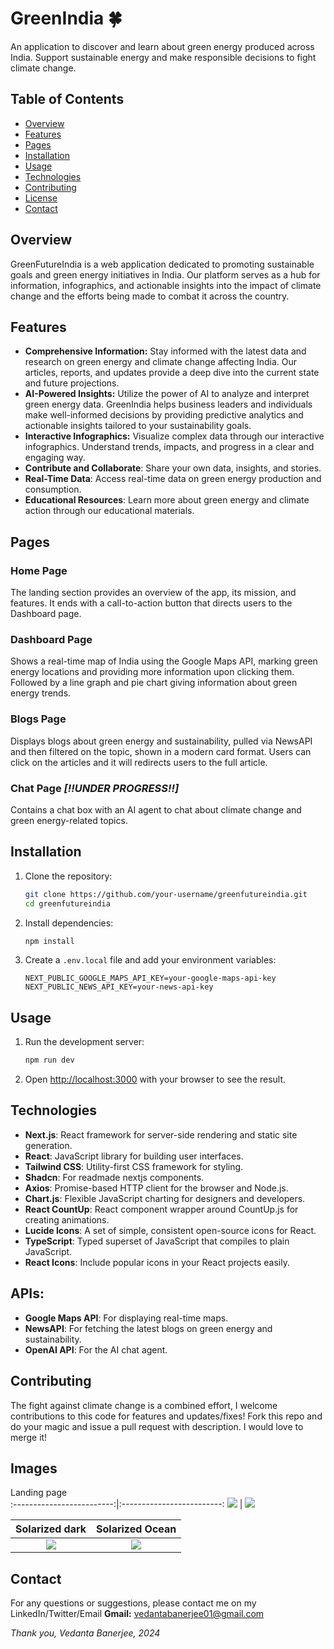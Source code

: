# GreenIndia 🍀

An application to discover and learn about green energy produced across India. Support sustainable energy and make responsible decisions to fight climate change.

## Table of Contents
- [Overview](#overview)
- [Features](#features)
- [Pages](#pages)
- [Installation](#installation)
- [Usage](#usage)
- [Technologies](#technologies)
- [Contributing](#contributing)
- [License](#license)
- [Contact](#contact)

## Overview
GreenFutureIndia is a web application dedicated to promoting sustainable goals and green energy initiatives in India. Our platform serves as a hub for information, infographics, and actionable insights into the impact of climate change and the efforts being made to combat it across the country.

## Features
- **Comprehensive Information:** Stay informed with the latest data and research on green energy and climate change affecting India. Our articles, reports, and updates provide a deep dive into the current state and future projections.
- **AI-Powered Insights:**  Utilize the power of AI to analyze and interpret green energy data. GreenIndia helps business leaders and individuals make well-informed decisions by providing predictive analytics and actionable insights tailored to your sustainability goals.
- **Interactive Infographics:**  Visualize complex data through our interactive infographics. Understand trends, impacts, and progress in a clear and engaging way.
- **Contribute and Collaborate**: Share your own data, insights, and stories.
- **Real-Time Data**: Access real-time data on green energy production and consumption.
- **Educational Resources**: Learn more about green energy and climate action through our educational materials.

## Pages

### Home Page
The landing section provides an overview of the app, its mission, and features. It ends with a call-to-action button that directs users to the Dashboard page.

### Dashboard Page
Shows a real-time map of India using the Google Maps API, marking green energy locations and providing more information upon clicking them. Followed by a line graph and pie chart giving information about green energy trends.

### Blogs Page
Displays blogs about green energy and sustainability, pulled via NewsAPI and then filtered on the topic, shown in a modern card format. Users can click on the articles and it will redirects users to the full article.

### Chat Page _[!!UNDER PROGRESS!!]_
Contains a chat box with an AI agent to chat about climate change and green energy-related topics.

## Installation

1. Clone the repository:
    ```bash
    git clone https://github.com/your-username/greenfutureindia.git
    cd greenfutureindia
    ```

2. Install dependencies:
    ```bash
    npm install
    ```

3. Create a `.env.local` file and add your environment variables:
    ```
    NEXT_PUBLIC_GOOGLE_MAPS_API_KEY=your-google-maps-api-key
    NEXT_PUBLIC_NEWS_API_KEY=your-news-api-key
    ```

## Usage

1. Run the development server:
    ```bash
    npm run dev
    ```

2. Open [http://localhost:3000](http://localhost:3000) with your browser to see the result.

## Technologies
- **Next.js**: React framework for server-side rendering and static site generation.
- **React**: JavaScript library for building user interfaces.
- **Tailwind CSS**: Utility-first CSS framework for styling.
- **Shadcn**: For readmade nextjs components.
- **Axios**: Promise-based HTTP client for the browser and Node.js.
- **Chart.js**: Flexible JavaScript charting for designers and developers.
- **React CountUp**: React component wrapper around CountUp.js for creating animations.
- **Lucide Icons**: A set of simple, consistent open-source icons for React.
- **TypeScript**: Typed superset of JavaScript that compiles to plain JavaScript.
- **React Icons**: Include popular icons in your React projects easily.


## APIs:
- **Google Maps API**: For displaying real-time maps.
- **NewsAPI**: For fetching the latest blogs on green energy and sustainability.
- **OpenAI API**: For the AI chat agent.

## Contributing

The fight against climate change is a combined effort, I welcome contributions to this code for features and updates/fixes! Fork this repo and do your magic and issue a pull request with description. I would love to merge it!

## Images

Landing page               
:-------------------------:|:-------------------------:
![](/img/hero1.png)        |  ![](/img/hero2.png)

Solarized dark             |  Solarized Ocean
:-------------------------:|:-------------------------:
![](https://...Dark.png)  |  ![](https://...Ocean.png)
## Contact

For any questions or suggestions, please contact me on my LinkedIn/Twitter/Email
**Gmail:** vedantabanerjee01@gmail.com

*Thank you, Vedanta Banerjee, 2024*

